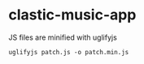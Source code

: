 # clastic-music-app

JS files are minified with uglifyjs

```
uglifyjs patch.js -o patch.min.js
```
